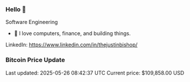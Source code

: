 ### Hello 🤙  

Software Engineering

- 🔭 I love computers, finance, and building things.
  
LinkedIn: https://www.linkedin.com/in/thejustinbishop/  



















































































































































































































































































































































































































































### Bitcoin Price Update
Last updated: 2025-05-26 08:42:37 UTC
Current price: $109,858.00 USD
